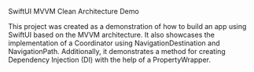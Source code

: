SwiftUI MVVM Clean Architecture Demo

This project was created as a demonstration of how to build an app using SwiftUI based on the MVVM architecture.
It also showcases the implementation of a Coordinator using NavigationDestination and NavigationPath.
Additionally, it demonstrates a method for creating Dependency Injection (DI) with the help of a PropertyWrapper.

